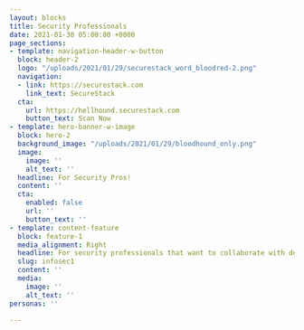 ```yaml
---
layout: blocks
title: Security Professionals
date: 2021-01-30 05:00:00 +0000
page_sections:
- template: navigation-header-w-button
  block: header-2
  logo: "/uploads/2021/01/29/securestack_word_bloodred-2.png"
  navigation:
  - link: https://securestack.com
    link_text: SecureStack
  cta:
    url: https://hellhound.securestack.com
    button_text: Scan Now
- template: hero-banner-w-image
  block: hero-2
  background_image: "/uploads/2021/01/29/bloodhound_only.png"
  image:
    image: ''
    alt_text: ''
  headline: For Security Pros!
  content: ''
  cta:
    enabled: false
    url: ''
    button_text: ''
- template: content-feature
  block: feature-1
  media_alignment: Right
  headline: For security professionals that want to collaborate with developer teams
  slug: infosec1
  content: ''
  media:
    image: ''
    alt_text: ''
personas: ''

---
```

